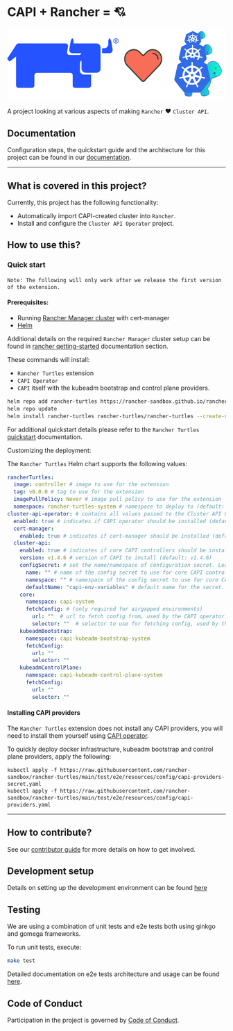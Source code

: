 # CAPI + Rancher = :cupid:

![image](./cupid.png)

A project looking at various aspects of making `Rancher` :heart: `Cluster API`.

## Documentation

Configuration steps, the quickstart guide and the architecture for this project can be found in our [documentation](https://docs.rancher-turtles.com/).

---

## What is covered in this project?

Currently, this project has the following functionality:

- Automatically import CAPI-created cluster into `Rancher`.
- Install and configure the `Cluster API Operator` project.

## How to use this?

### Quick start

```
Note: The following will only work after we release the first version of the extension.
```

#### Prerequisites:

- Running [Rancher Manager cluster](https://ranchermanager.docs.rancher.com/) with cert-manager
- [Helm](https://helm.sh/)

Additional details on the required `Rancher Manager` cluster setup can be found in [rancher qetting-started](https://docs.rancher-turtles.com/docs/getting-started/rancher) documentation section.

These commands will install:
- `Rancher Turtles` extension
- `CAPI Operator`
- `CAPI` itself with the kubeadm bootstrap and control plane providers.

```bash
helm repo add rancher-turtles https://rancher-sandbox.github.io/rancher-turtles
helm repo update
helm install rancher-turtles rancher-turtles/rancher-turtles --create-namespace -n rancher-turtles-system
```

For additional quickstart details please refer to the `Rancher Turtles` [quickstart](https://docs.rancher-turtles.com/docs/getting-started/install_turtles_operator#install-rancher-turtles-operator-with-cluster-api-operator-as-a-helm-dependency) documentation.

Customizing the deployment:

The `Rancher Turtles` Helm chart supports the following values:

```yaml
rancherTurtles:
  image: controller # image to use for the extension
  tag: v0.0.0 # tag to use for the extension
  imagePullPolicy: Never # image pull policy to use for the extension
  namespace: rancher-turtles-system # namespace to deploy to (default: rancher-turtles-system)
cluster-api-operator: # contains all values passed to the Cluster API Operator helm chart. Full list of values could be found in https://github.com/kubernetes-sigs/cluster-api-operator/blob/main/hack/charts/cluster-api-operator/values.yaml
  enabled: true # indicates if CAPI operator should be installed (default: true)
  cert-manager:
    enabled: true # indicates if cert-manager should be installed (default: true)
  cluster-api:
    enabled: true # indicates if core CAPI controllers should be installed (default: true)
    version: v1.4.6 # version of CAPI to install (default: v1.4.6)
    configSecret: # set the name/namespace of configuration secret. Leave empty unless you want to use your own secret.
      name: "" # name of the config secret to use for core CAPI controllers, used by the CAPI operator. See CAPI operator: https://github.com/kubernetes-sigs/cluster-api-operator/tree/main/docs#installing-azure-infrastructure-provider docs for more details.
      namespace: "" # namespace of the config secret to use for core CAPI controllers, used by the CAPI operator.
      defaultName: "capi-env-variables" # default name for the secret.
    core:
      namespace: capi-system
      fetchConfig: # (only required for airgapped environments)
        url: ""  # url to fetch config from, used by the CAPI operator. See CAPI operator: https://github.com/kubernetes-sigs/cluster-api-operator/tree/main/docs#provider-spec docs for more details.
        selector: ""  # selector to use for fetching config, used by the CAPI operator.
    kubeadmBootstrap:
      namespace: capi-kubeadm-bootstrap-system
      fetchConfig:
        url: ""
        selector: ""
    kubeadmControlPlane:
      namespace: capi-kubeadm-control-plane-system
      fetchConfig:
        url: ""
        selector: ""

```
#### Installing CAPI providers

The `Rancher Turtles` extension does not install any CAPI providers, you will need to install them yourself using [CAPI operator](https://github.com/kubernetes-sigs/cluster-api-operator/tree/main/docs).

To quickly deploy docker infrastructure, kubeadm bootstrap and control plane providers, apply the following:

```
kubectl apply -f https://raw.githubusercontent.com/rancher-sandbox/rancher-turtles/main/test/e2e/resources/config/capi-providers-secret.yaml
kubectl apply -f https://raw.githubusercontent.com/rancher-sandbox/rancher-turtles/main/test/e2e/resources/config/capi-providers.yaml
```

---

## How to contribute?
See our [contributor guide](CONTRIBUTING.md) for more details on how to get involved.

## Development setup

Details on setting up the development environment can be found [here](./development.md)

## Testing

We are using a combination of unit tests and e2e tests both using ginkgo and gomega frameworks.

To run unit tests, execute:
```sh
make test
```

Detailed documentation on e2e tests architecture and usage can be found [here](./test/e2e/README.md#e2e-tests).

## Code of Conduct

Participation in the project is governed by [Code of Conduct](code-of-conduct.md).
